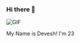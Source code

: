 ### Hi there 👋

![GIF](https://media.giphy.com/media/gY8Bs8qvD1EukQBj5V/giphy.gif)


My Name is Devesh!
I'm 23
